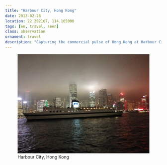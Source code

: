 ```yaml
---
title: "Harbour City, Hong Kong"
date: 2013-02-28
location: 22.292167, 114.165000
tags: [en, travel, seen]
class: observation
ornament: travel
description: "Capturing the commercial pulse of Hong Kong at Harbour City, where international commerce and local culture converge in this iconic shopping district."
---
```


<figure>
  <img src="/assets/img/2013-02-28-harbour-city-hong-kong.jpeg" alt="Harbour City, Hong Kong">
  <figcaption>Harbour City, Hong Kong</figcaption>
</figure>
